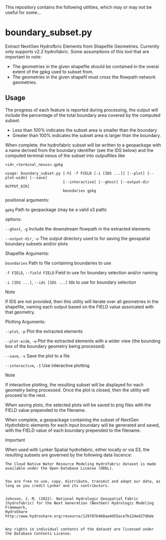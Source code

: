 This repository contains the following utilities, which may or may not be useful for some...

# boundary_subset.py

Extract NextGen Hydrofbric Elements from Shapefile Geometries. Currently only supports v2.2 hydrofabric.  Some assumptions of this tool that are important to note:

- The geometries in the given shapefile should be contained in the overal extent of the gpkg used to subset from.
- The geometries in the given shapefil must *cross* the flowpath network geometries.

## Usage
The progress of each feature is reported during processing, the output will include the percentage of the total boundary area covered by the computed subset.

- Less than 100% indicates the subset area is smaller than the boundary
- Greater than 100% indicates the subset area is larger than the boundary.

When complete, the hydrofabric subset will be written to a geopackage with a name derived from the boundary identifier (see the IDS below) and the computed terminal nexus of the subset into outputfiles like

`<id>_<terminal_nexus>.gpkg`

```console
usage: boundary_subset.py [-h] -f FIELD [-i [IDS ...]] [--plot] [--plot-wide] [--save]
                          [--interactive] [--ghost] [--output-dir OUTPUT_DIR]
                          boundaries gpkg
```

positional arguments:

   `gpkg`                  Path to geopackage (may be a valid s3 path)

options:

   `--ghost`, `-g`           Include the downstream flowpath in the extracted elements

   `--output-dir`, `-o`      The output directory used to for saving the geospatial boundary subsets and/or plots

Shapefile Arguments:

   `boundaries`          Path to file containing boundaries to use
  
   `-f FIELD`, `--field FIELD`
                        Field to use for boundary selection and/or naming

   `-i [IDS ...]`, `--ids [IDS ...]`
                        Ids to use for boundary selection
  
>[!NOTE] 
>If IDS are not provided, then this utility will iterate over all geometries in the shapefile, naming each output based on the FIELD value assoicated with that geometry.

Plotting Arguments:

  `--plot`, `-p`            Plot the extracted elements

  `--plot-wide`, `-w`       Plot the extracted elements with a wider view (the bounding box of the boundary geometry being processed)
  
  `--save`, `-s`            Save the plot to a file
  
  `--interactive`, `-I`     Use interactive plotting

>[!NOTE]
>If interactive plotting, the resulting subset will be displayed for each geometry being processed.  Once the plot is closed, then the utility will proceed to the next.

When saving plots, the selected plots will be saved to png files with the FIELD value prepended to the filename.

When complete, a geopackage containing the subset of NextGen Hydrofabric elements for each input boundary will be generated and saved, with the FIELD value of each boundary prepended to the filename.

>[!IMPORTANT] 
>When used with Lynker Spatial hydrofabric, either locally or via S3, the resulting subsets are governed by the following data liscence:

```
The Cloud Native Water Resource Modeling Hydrofabric dataset is made available under the Open Database License (ODbL).


You are free to use, copy, distribute, transmit and adapt our data, as long as you credit Lynker and its contributors.


Johnson, J. M. (2022). National Hydrologic Geospatial Fabric (hydrofabric) for the Next Generation (NextGen) Hydrologic Modeling Framework,
HydroShare http://www.hydroshare.org/resource/129787b468aa4d55ace7b124ed27dbde


Any rights in individual contents of the dataset are licensed under the Database Contents License.
```
